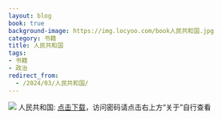 ```yaml
---
layout: blog
book: true
background-image: https://img.locyoo.com/book人民共和国.jpg
category: 书籍
title: 人民共和国
tags:
- 书籍
- 政治
redirect_from:
  - /2024/03/人民共和国/
---
```

![](https://img.locyoo.com/book人民共和国.jpg)
人民共和国: <a name = "ref1" href="https://089m.com/f/50983618-1272781193-4acf35?p=3619">点击下载</a>，访问密码请点击右上方“关于”自行查看